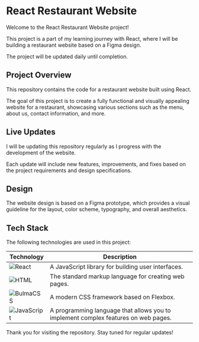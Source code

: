 # React Restaurant Website

Welcome to the React Restaurant Website project! 

This project is a part of my learning journey with React, where I will be building a restaurant website based on a Figma design. 

The project will be updated daily until completion.

## Project Overview

This repository contains the code for a restaurant website built using React. 

The goal of this project is to create a fully functional and visually appealing website for a restaurant, showcasing various sections such as the menu, about us, contact information, and more.

## Live Updates

I will be updating this repository regularly as I progress with the development of the website.

Each update will include new features, improvements, and fixes based on the project requirements and design specifications.

## Design

The website design is based on a Figma prototype, which provides a visual guideline for the layout, color scheme, typography, and overall aesthetics.

## Tech Stack

The following technologies are used in this project:

| Technology | Description |
|------------|-------------|
| ![React](https://img.shields.io/badge/react-%2320232a.svg?style=for-the-badge&logo=react&logoColor=%2361DAFB)  | A JavaScript library for building user interfaces. |
| ![HTML](https://img.shields.io/badge/html-%23E34F26.svg?style=for-the-badge&logo=html5&logoColor=white) | The standard markup language for creating web pages. |
| ![BulmaCSS](https://img.shields.io/badge/Bulma-%2300D1B2.svg?style=for-the-badge&logo=bulma&logoColor=white) | A modern CSS framework based on Flexbox. |
| ![JavaScript](https://img.shields.io/badge/javascript-%23F7DF1E.svg?style=for-the-badge&logo=javascript&logoColor=black) | A programming language that allows you to implement complex features on web pages. |


Thank you for visiting the repository. Stay tuned for regular updates!


